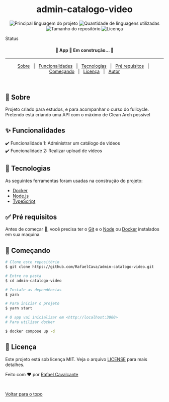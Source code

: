 <div align="center" id="top"> 
  <!-- <img src="./.github/admin-catalogo-video.gif" alt="App" /> -->

  <!-- &#xa0; -->

  <!-- <a href="https://app.netlify.com">Demo</a> -->
</div>

<h1 align="center">admin-catalogo-video</h1>

<p align="center">
  <img alt="Principal linguagem do projeto" src="https://img.shields.io/github/languages/top/RafaelCava/admin-catalogo-video?color=56BEB8">

  <img alt="Quantidade de linguagens utilizadas" src="https://img.shields.io/github/languages/count/RafaelCava/admin-catalogo-video?color=56BEB8">

  <img alt="Tamanho do repositório" src="https://img.shields.io/github/repo-size/RafaelCava/admin-catalogo-video?color=56BEB8">

  <img alt="Licença" src="https://img.shields.io/github/license/RafaelCava/admin-catalogo-video?color=56BEB8">
  
</p>

Status

<h4 align="center"> 
	🚧  App 🚀 Em construção...  🚧
</h4> 

<hr>

<p align="center">
  <a href="#dart-sobre">Sobre</a> &#xa0; | &#xa0; 
  <a href="#sparkles-funcionalidades">Funcionalidades</a> &#xa0; | &#xa0;
  <a href="#rocket-tecnologias">Tecnologias</a> &#xa0; | &#xa0;
  <a href="#white_check_mark-pré-requisitos">Pré requisitos</a> &#xa0; | &#xa0;
  <a href="#checkered_flag-começando">Começando</a> &#xa0; | &#xa0;
  <a href="#memo-licença">Licença</a> &#xa0; | &#xa0;
  <a href="https://github.com/RafaelCava" target="_blank">Autor</a>
</p>

<br>

## :dart: Sobre ##

Projeto criado para estudos, e para acompanhar o curso do fullcycle. \
Pretendo está criando uma API com o máximo de Clean Arch possível

## :sparkles: Funcionalidades ##

:heavy_check_mark: Funcionalidade 1: Administrar um catálogo de videos \
:heavy_check_mark: Funcionalidade 2: Realizar upload de vídeos
## :rocket: Tecnologias ##

As seguintes ferramentas foram usadas na construção do projeto:

- [Docker](https://www.docker.com/)
- [Node.js](https://nodejs.org/en/)
- [TypeScript](https://www.typescriptlang.org/)

## :white_check_mark: Pré requisitos ##

Antes de começar :checkered_flag:, você precisa ter o [Git](https://git-scm.com) e o [Node](https://nodejs.org/en/) ou [Docker](https://www.docker.com/) instalados em sua maquina.

## :checkered_flag: Começando ##

```bash
# Clone este repositório
$ git clone https://github.com/RafaelCava/admin-catalogo-video.git

# Entre na pasta
$ cd admin-catalogo-video

# Instale as dependências
$ yarn

# Para iniciar o projeto
$ yarn start

# O app vai inicializar em <http://localhost:3000>
# Para utilizar docker

$ docker compose up -d
```

## :memo: Licença ##

Este projeto está sob licença MIT. Veja o arquivo [LICENSE](LICENSE.md) para mais detalhes.


Feito com :heart: por <a href="https://github.com/RafaelCava" target="_blank">Rafael Cavalcante</a>

&#xa0;

<a href="#top">Voltar para o topo</a>
